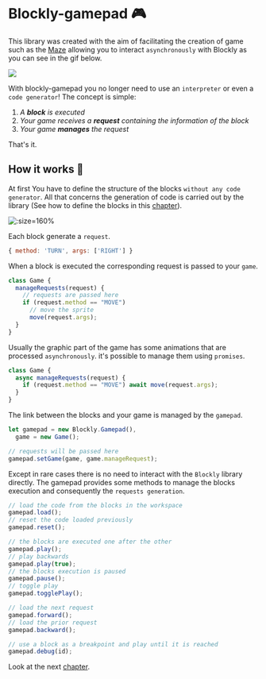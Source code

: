 # Blockly-gamepad 🎮

This library was created with the aim of facilitating the creation of game such as the [Maze](https://github.com/paol-imi/blockly-gamepad/tree/master/docs/demo) allowing you to interact `asynchronously` with Blockly as you can see in the gif below.

![](../../demo/images/demo.gif)

With blockly-gamepad you no longer need to use an `interpreter` or even a `code generator`! The concept is simple:
<br>

1. _A **block** is executed_
2. _Your game receives a **request** containing the information of the block_
3. _Your game **manages** the request_
   <br>

That's it.

## How it works 📘

At first You have to define the structure of the blocks `without any code generator`. All that concerns the generation of code is carried out by the library (See how to define the blocks in this [chapter](https://paol-imi.github.io/blockly-gamepad/#/blocks)).

![](../images/turn.png ":size=160%")

Each block generate a `request`.

```javascript
{ method: 'TURN', args: ['RIGHT'] }
```

When a block is executed the corresponding request is passed to your `game`.

```javascript
class Game {
  manageRequests(request) {
    // requests are passed here
    if (request.method == "MOVE")
      // move the sprite
      move(request.args);
  }
}
```

Usually the graphic part of the game has some animations that are processed `asynchronously`. it's possible to manage them using `promises`.

```javascript
class Game {
  async manageRequests(request) {
    if (request.method == "MOVE") await move(request.args);
  }
}
```

The link between the blocks and your game is managed by the `gamepad`.

```javascript
let gamepad = new Blockly.Gamepad(),
  game = new Game();

// requests will be passed here
gamepad.setGame(game, game.manageRequest);
```

Except in rare cases there is no need to interact with the `Blockly` library directly. The gamepad provides some methods to manage the blocks execution and consequently the `requests generation`.

```javascript
// load the code from the blocks in the workspace
gamepad.load();
// reset the code loaded previously
gamepad.reset();

// the blocks are executed one after the other
gamepad.play();
// play backwards
gamepad.play(true);
// the blocks execution is paused
gamepad.pause();
// toggle play
gamepad.togglePlay();

// load the next request
gamepad.forward();
// load the prior request
gamepad.backward();

// use a block as a breakpoint and play until it is reached
gamepad.debug(id);
```

Look at the next [chapter](https://paol-imi.github.io/blockly-gamepad/#/workflow).
